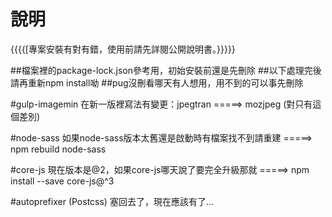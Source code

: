 # 說明

{{{{[專案安裝有對有錯，使用前請先詳閱公開說明書。}}}}}


##檔案裡的package-lock.json參考用，初始安裝前還是先刪除
##以下處理完後請再重新npm install呦
##pug沒刪看哪天有人想用，用不到的可以事先刪除


#gulp-imagemin
在新一版裡寫法有變更：jpegtran =====> mozjpeg (對只有這個差別)

#node-sass
如果node-sass版本太舊還是啟動時有檔案找不到請重建 =====> npm rebuild node-sass

#core-js
現在版本是@2，如果core-js哪天說了要完全升級那就 =====>  npm install --save core-js@^3

#autoprefixer (Postcss)
塞回去了，現在應該有了...